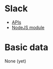 # Slack

* [APIs](https://api.slack.com/)
* [NodeJS module](https://github.com/slackhq/node-slack-client)

# Basic data

None (yet)
